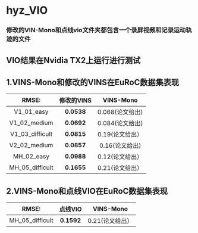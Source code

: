 # hyz_VIO
### 修改的VIN-Mono和点线vio文件夹都包含一个录屏视频和记录运动轨迹的文件
## VIO结果在Nvidia TX2上运行进行测试
## 1.VINS-Mono和修改的VINS在EuRoC数据集表现

| RMSE:             |     修改的VINS    |        VINS-Mono  |
| :---------------: | :---------------: | :---------------: |
| V1_01_easy        |     **0.0538**        |    0.068(论文给出) |
| V1_02_medium      |     **0.0692**        |    0.084(论文给出) |
| V1_03_difficult   |     **0.0815**        |    0.19(论文给出） |
| V2_02_medium      |     **0.0857**        |    0.16(论文给出)  |
| MH_02_easy        |     **0.0988**        |    0.12(论文给出） |
| MH_05_difficult   |     **0.1655**        |    0.21(论文给出） |

## 2.VINS-Mono和点线VIO在EuRoC数据集表现

| RMSE:             |     点线VIO       |      VINS-Mono   |
| :---------------: | :---------------: | :---------------: |
| MH_05_difficult   |      **0.1592**       |     0.21(论文给出）|

